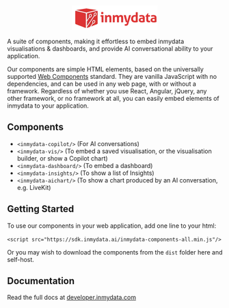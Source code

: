 <p align="center"><img src="images/inmydata.webp" alt="inmydata logo"/></p>

A suite of components, making it effortless to embed inmydata visualisations & dashboards, and provide AI conversational ability to your application.

Our components are simple HTML elements, based on the universally supported [Web Components](https://developer.mozilla.org/en-US/docs/Web/API/Web_components) standard.  They are vanilla JavaScript with no dependencies, and can be used in any web page, with or without a framework.  Regardless of whether you use React, Angular, jQuery, any other framework, or no framework at all, you can easily embed elements of inmydata to your application. 

## Components
 - `<inmydata-copilot/>` (For AI conversations)
 - `<inmydata-vis/>` (To embed a saved visualisation, or the visualisation builder, or show a Copilot chart)
 - `<inmydata-dashboard/>` (To embed a dashboard)
 - `<inmydata-insights/>` (To show a list of Insights)
 - `<inmydata-aichart/>` (To show a chart produced by an AI conversation, e.g. LiveKit)

## Getting Started
To use our components in your web application, add one line to your html:

`<script src="https://sdk.inmydata.ai/inmydata-components-all.min.js"/>`

Or you may wish to download the components from the `dist` folder here and self-host.

## Documentation
Read the full docs at [developer.inmydata.com](https://developer.inmydata.com/support/solutions/articles/36000552414-getting-started-with-web-components)
